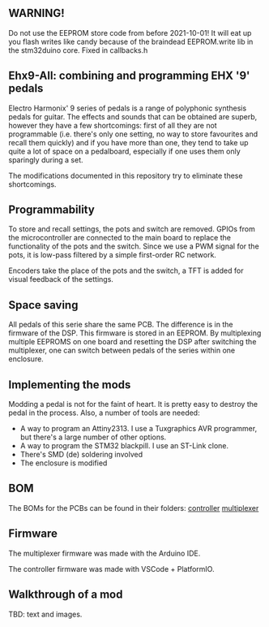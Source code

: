 ## WARNING! 
Do not use the EEPROM store code from before 2021-10-01! It will eat up you flash writes like candy because of the braindead EEPROM.write lib in the stm32duino core. Fixed in callbacks.h

## Ehx9-All: combining and programming EHX '9' pedals

Electro Harmonix' 9 series of pedals is a range of polyphonic synthesis pedals for guitar. The
effects and sounds that can be obtained are superb, however they have a few shortcomings: 
first of all they are not programmable (i.e. there's only one setting, no way to store 
favourites and recall them quickly) and if you have more than one, they tend to take
up quite a lot of space on a pedalboard, especially if one uses them only sparingly
during a set.

The modifications documented in this repository try to eliminate these shortcomings.

## Programmability

To store and recall settings, the pots and switch are removed. GPIOs from the
microcontroller are connected to the main board to replace the functionality of
the pots and the switch. Since we use a PWM signal for the pots, it is low-pass
filtered by a simple first-order RC network.

Encoders take the place of the pots and the switch, a TFT is added for visual 
feedback of the settings.

## Space saving

All pedals of this serie share the same PCB. The difference is in the firmware of the
DSP. This firmware is stored in an EEPROM. By multiplexing multiple EEPROMS on one
board and resetting the DSP after switching the multiplexer, one can switch between
pedals of the series within one enclosure.

## Implementing the mods

Modding a pedal is not for the faint of heart. It is pretty easy to destroy the pedal
in the process. Also, a number of tools are needed:

* A way to program an Attiny2313. I use a Tuxgraphics AVR programmer, but there's a large number of other options.
* A way to program the STM32 blackpill. I use an ST-Link clone.
* There's SMD (de) soldering involved
* The enclosure is modified

## BOM

The BOMs for the PCBs can be found in their folders:
[controller](./controller-pcb/ibom.html)
[multiplexer](./multiplexer-pcb/ibom.html)

## Firmware

The multiplexer firmware was made with the Arduino IDE.

The controller firmware was made with VSCode + PlatformIO.

## Walkthrough of a mod

TBD: text and images.
